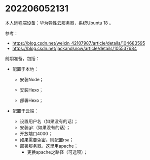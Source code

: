 

# 202206052131



本人远程端设备：华为弹性云服务器，系统Ubuntu 18 。

参考：

- https://blog.csdn.net/weixin_42107987/article/details/104683595
- https://blog.csdn.net/jackandsnow/article/details/105537684

前期准备，包括：

- 配置于本地：

  - 安装Node；

  - 安装Hexo；
  - 部署Hexo；

- 配置于云端：

  - 设置用户名（如果没有的话）；
  - 安装git（如果没有的话）；
  - 开放端口4000；
  - 如果需要免密，则配置rsa；
  - 部署服务器。这里用apache；
    - 更换apache之路径（可选项）；



